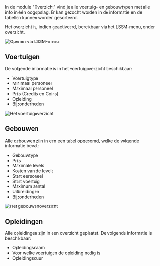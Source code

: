 In de module "Overzicht" vind je alle voertuig- en gebouwtypen met alle info in één oogopslag.
Er kan gezocht worden in de informatie en de tabellen kunnen worden gesorteerd.

Het overzicht is, indien geactiveerd, bereikbaar via het LSSM-menu, onder overzicht.

![Openen via LSSM-menu](assets/nl_NL/Overview_Menu_nl_NL.png)

## Voertuigen

De volgende informatie is in het voertuigoverzicht beschikbaar:

* Voertuigtype
* Minimaal personeel
* Maximaal personeel
* Prijs (Credits en Coins)
* Opleiding
* Bijzonderheden

![Het voertuigoverzicht](assets/nl_NL/Overview_vehicles_nl_NL.png)

## Gebouwen

Alle gebouwen zijn in een een tabel opgesomd, welke de volgende informatie bevat:

* Gebouwtype
* Prijs
* Maximale levels
* Kosten van de levels
* Start eersoneel
* Start voertuig
* Maximum aantal
* Uitbreidingen
* Bijzonderheden

![Het gebouwenoverzicht](assets/nl_NL/Overview_buildings_nl_NL.png)

## Opleidingen

Alle opleidingen zijn in een overzicht geplaatst. De volgende informatie is beschikbaar:

* Opleidingsnaam
* Voor welke voertuigen de opleiding nodig is
* Opleidingsduur
